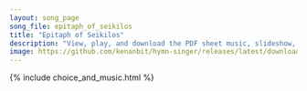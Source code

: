 ```yaml
---
layout: song_page
song_file: epitaph_of_seikilos
title: "Epitaph of Seikilos"
description: "View, play, and download the PDF sheet music, slideshow, and audio. Lyrics: Hóson zêis, phaínou mēdèn hólōs sù lupoû pròs olígon ésti tò zên tò télos ho khrónos apaiteî.  While you live, shine bright. Don't let grief sour your... english greek secular 1part death chords"
image: https://github.com/kenanbit/hymn-singer/releases/latest/download/epitaph_of_seikilos-trad.png
---
```


{% include choice_and_music.html %}